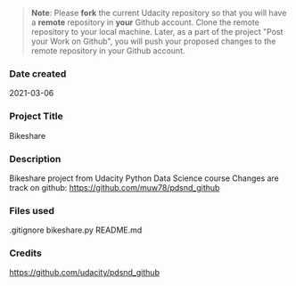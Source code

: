 >**Note**: Please **fork** the current Udacity repository so that you will have a **remote** repository in **your** Github account. Clone the remote repository to your local machine. Later, as a part of the project "Post your Work on Github", you will push your proposed changes to the remote repository in your Github account.

### Date created
2021-03-06

### Project Title
Bikeshare

### Description
Bikeshare project from Udacity Python Data Science course
Changes are track on github: 
https://github.com/muw78/pdsnd_github

### Files used
.gitignore
bikeshare.py
README.md

### Credits
https://github.com/udacity/pdsnd_github
